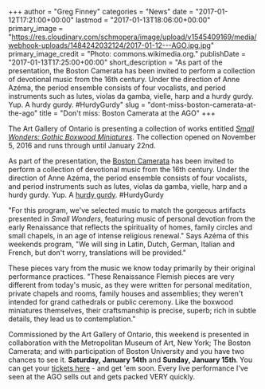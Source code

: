 +++
author = "Greg Finney"
categories = "News"
date = "2017-01-12T17:21:00+00:00"
lastmod = "2017-01-13T18:06:00+00:00"
primary_image = "https://res.cloudinary.com/schmopera/image/upload/v1545409169/media/webhook-uploads/1484242032124/2017-01-12---AGO.jpg.jpg"
primary_image_credit = "Photo: commons.wikimedia.org."
publishDate = "2017-01-13T17:25:00+00:00"
short_description = "As part of the presentation, the Boston Camerata has been invited to perform a collection of devotional music from the 16th century. Under the direction of Anne Azéma, the period ensemble consists of four vocalists, and period instruments such as lutes, violas da gamba, vielle, harp and a hurdy gurdy. Yup. A hurdy gurdy. #HurdyGurdy"
slug = "dont-miss-boston-camerata-at-the-ago"
title = "Don&#039;t miss: Boston Camerata at the AGO"
+++

The Art Gallery of Ontario is presenting a collection of works entitled [*Small Wonders: Gothic Boxwood Miniatures*](https://www.ago.net/small-wonders-gothic-boxwood-miniatures). The collection opened on November 5, 2016 and runs through until January 22nd. 

As part of the presentation, the [Boston Camerata](http://www.bostoncamerata.org/) has been invited to perform a collection of devotional music from the 16th century. Under the direction of Anne Azéma, the period ensemble consists of four vocalists, and period instruments such as lutes, violas da gamba, vielle, harp and a hurdy gurdy. Yup. A [hurdy gurdy](https://en.wikipedia.org/wiki/Hurdy-gurdy). #HurdyGurdy

"For this program, we've selected music to match the gorgeous artifacts presented in *Small Wonders*, featuring music of personal devotion from the early Renaissance that reflects the spirituality of homes, family circles and small chapels, in an age of intense religious renewal." Says Azéma of this weekends program, "We will sing in Latin, Dutch, German, Italian and French, but don't worry, translations will be provided."

These pieces vary from the music we know today primarily by their original performance practices. "These Renaissance Flemish pieces are very different from today's music, as they were written for personal meditation, private chapels and rooms, family houses and assemblies; they weren't intended for grand cathedrals or public ceremony. Like the boxwood miniatures themselves, their craftsmanship is precise, superb; rich in subtle details, they lead us to contemplation."

Commissioned by the Art Gallery of Ontario, this weekend is presented in collaboration with the Metropolitan Museum of Art, New York; The Boston Camerata; and with participation of Boston University and you have two chances to see it. **Saturday, January 14th** and **Sunday, January 15th**. You can get your [tickets here](http://www.ago.net/the-boston-camerata-treasures-of-devotion?_sp=b6cbf7cd44fbd8c9.1484236661041&_ga=1.60431021.1497409904.1484235799) - and get 'em soon. Every live performance I've seen at the AGO sells out and gets packed VERY quickly. 
